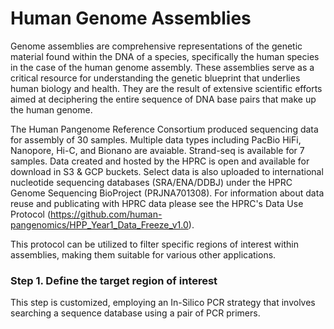 # Human Genome Assemblies

Genome assemblies are comprehensive representations of the genetic material found within the DNA of a species, specifically the human species in the case of the human genome assembly. These assemblies serve as a critical resource for understanding the genetic blueprint that underlies human biology and health. They are the result of extensive scientific efforts aimed at deciphering the entire sequence of DNA base pairs that make up the human genome.

The Human Pangenome Reference Consortium produced sequencing data for assembly of 30 samples. Multiple data types including PacBio HiFi, Nanopore, Hi-C, and Bionano are avaiable. Strand-seq is available for 7 samples. Data created and hosted by the HPRC is open and available for download in S3 & GCP buckets. Select data is also uploaded to international nucleotide sequencing databases (SRA/ENA/DDBJ) under the HPRC Genome Sequencing BioProject (PRJNA701308). For information about data reuse and publicating with HPRC data please see the HPRC's Data Use Protocol (https://github.com/human-pangenomics/HPP_Year1_Data_Freeze_v1.0).

This protocol can be utilized to filter specific regions of interest within assemblies, making them suitable for various other applications.

### Step 1. Define the target region of interest
This step is customized, employing an In-Silico PCR strategy that involves searching a sequence database using a pair of PCR primers.

